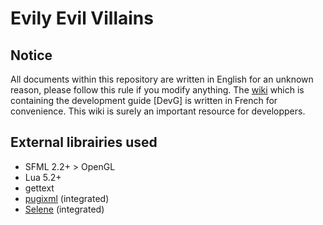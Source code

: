 # Evily Evil Villains

## Notice

All documents within this repository are written in English for an unknown reason, please follow this rule if you modify anything. The [wiki](https://github.com/Breush/evilly-evil-villains/wiki) which is containing the development guide [DevG] is written in French for convenience. This wiki is surely an important resource for developpers.

## External librairies used

- SFML 2.2+ > OpenGL
- Lua 5.2+
- gettext
- [pugixml](https://github.com/zeux/pugixml) (integrated)
- [Selene](https://github.com/jeremyong/Selene) (integrated)
